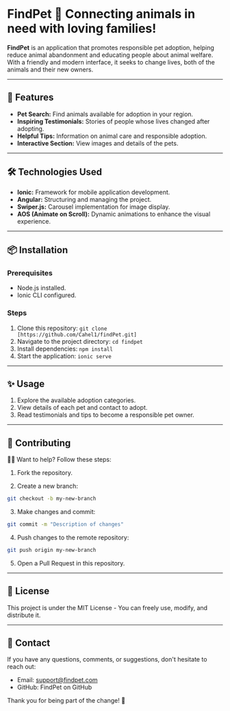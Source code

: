
# FindPet 🐾                                                   Connecting animals in need with loving families!

**FindPet** is an application that promotes responsible pet adoption, helping reduce animal abandonment and educating people about animal welfare.  
With a friendly and modern interface, it seeks to change lives, both of the animals and their new owners.

---

## 🚀 Features  
- **Pet Search:** Find animals available for adoption in your region.  
- **Inspiring Testimonials:** Stories of people whose lives changed after adopting.  
- **Helpful Tips:** Information on animal care and responsible adoption.  
- **Interactive Section:** View images and details of the pets.  

---

## 🛠️ Technologies Used  
- **Ionic:** Framework for mobile application development.  
- **Angular:** Structuring and managing the project.  
- **Swiper.js:** Carousel implementation for image display.  
- **AOS (Animate on Scroll):** Dynamic animations to enhance the visual experience.

---

## 📦 Installation  

### Prerequisites  
- Node.js installed.  
- Ionic CLI configured.  

### Steps  
1. Clone this repository: 
  `git clone [https://github.com/Cahel1/findPet.git]`
2. Navigate to the project directory:
  `cd findpet`
3. Install dependencies:
  `npm install`
4. Start the application:
  `ionic serve`

---

## ✨ Usage  
1. Explore the available adoption categories.
2. View details of each pet and contact to adopt.
3. Read testimonials and tips to become a responsible pet owner.

---

## 🤝 Contributing  

🧑‍💻 Want to help? Follow these steps:

1. Fork the repository.

2. Create a new branch:
```bash
git checkout -b my-new-branch
```

3. Make changes and commit:
```bash
git commit -m "Description of changes"
```

4. Push changes to the remote repository:
```bash
git push origin my-new-branch
```

5. Open a Pull Request in this repository.

---

## 📜 License  
This project is under the MIT License - You can freely use, modify, and distribute it.

---

## 💌 Contact  

If you have any questions, comments, or suggestions, don't hesitate to reach out:
- Email: support@findpet.com
- GitHub: FindPet on GitHub

Thank you for being part of the change! 🐾
